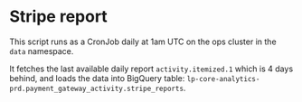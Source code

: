 # Stripe report

This script runs as a CronJob daily at 1am UTC on the ops cluster in the `data` namespace.

It fetches the last available daily report `activity.itemized.1` which is 4 days behind, and loads the data into BigQuery table: `lp-core-analytics-prd.payment_gateway_activity.stripe_reports`.
